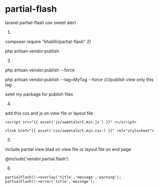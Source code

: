 # partial-flash
laravel partial-flash use sweet alert 


1)

composer require "khaliilii/partial-flash"
2)

php artisan vendor:publish

3)

php artisan vendor:publish --force

php artisan vendor:publish --tag=MyTag --force        ////publish view only this tag

selet my package for publish files

4)

add this css and js on view file or layout file

    <script src="{{ asset('js/sweetalert.min.js') }}" ></script>
    
    <link href="{{ asset('css/sweetalert.min.css') }}" rel="stylesheet">
    
5)

include partial view blad  on view file or layout file on end page

@include('vendor.partial.flash')

6) 

    partialFlash()->overlay('title','message','warning');
    partialFlash()->error('title','message');
